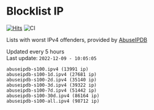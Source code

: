 # Blocklist IP

[![Hits](https://hits.seeyoufarm.com/api/count/incr/badge.svg?url=https%3A%2F%2Fgithub.com%2Fborestad%2Fblocklist-ip%2F&count_bg=%2379C83D&title_bg=%23555555&icon=&icon_color=%23E7E7E7&title=hits&edge_flat=false)](https://hits.seeyoufarm.com)  ![CI](https://img.shields.io/github/workflow/status/borestad/blocklist-ip/CI?style=flat-square)

Lists with worst IPv4 offenders, provided by [AbuseIPDB](https://www.abuseipdb.com/)

<!-- FOOTER-PLACEHOLDER -->
Updated every 5 hours<br>
Last update: `2022-12-09 - 10:05:05`
```
abuseipdb-s100.ipv4 (13991 ip)
abuseipdb-s100-1d.ipv4 (27681 ip)
abuseipdb-s100-2d.ipv4 (35140 ip)
abuseipdb-s100-3d.ipv4 (39322 ip)
abuseipdb-s100-7d.ipv4 (51442 ip)
abuseipdb-s100-30d.ipv4 (86164 ip)
abuseipdb-s100-all.ipv4 (98712 ip)
```

